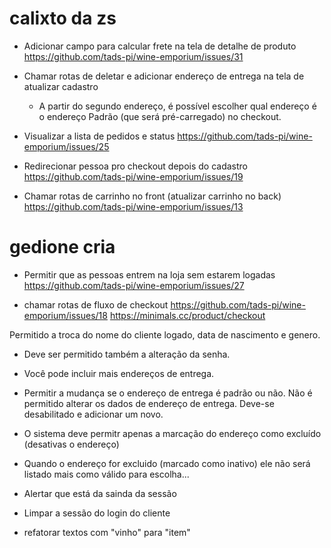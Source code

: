 # calixto da zs

- Adicionar campo para calcular frete na tela de detalhe de produto
  https://github.com/tads-pi/wine-emporium/issues/31

- Chamar rotas de deletar e adicionar endereço de entrega na tela de atualizar cadastro
  - A partir do segundo endereço, é possível escolher qual endereço é o endereço Padrão (que será pré-carregado) no checkout. 
 
- Visualizar a lista de pedidos e status
  https://github.com/tads-pi/wine-emporium/issues/25

- Redirecionar pessoa pro checkout depois do cadastro
  https://github.com/tads-pi/wine-emporium/issues/19


- Chamar rotas de carrinho no front (atualizar carrinho no back)
  https://github.com/tads-pi/wine-emporium/issues/13


# gedione cria
- Permitir que as pessoas entrem na loja sem estarem logadas
  https://github.com/tads-pi/wine-emporium/issues/27

- chamar rotas de fluxo de checkout
  https://github.com/tads-pi/wine-emporium/issues/18
  https://minimals.cc/product/checkout






 Permitido a troca do nome do cliente logado, data de nascimento e genero. 
 - Deve ser permitido também a alteração da senha. 
 - Você pode incluir mais endereços de entrega. 


- Permitir a mudança se o endereço de entrega é padrão ou não. Não é permitido alterar os dados de endereço de 
  entrega. Deve-se desabilitado e adicionar um novo. 


- O sistema deve permitr apenas a marcação do endereço como excluído (desativas o endereço) 
- Quando o endereço for excluido (marcado como inativo) ele não será listado mais como válido para escolha...

	
- Alertar que está da sainda da sessão 
- Limpar a sessão do login do cliente   


- refatorar textos com "vinho" para "item"
